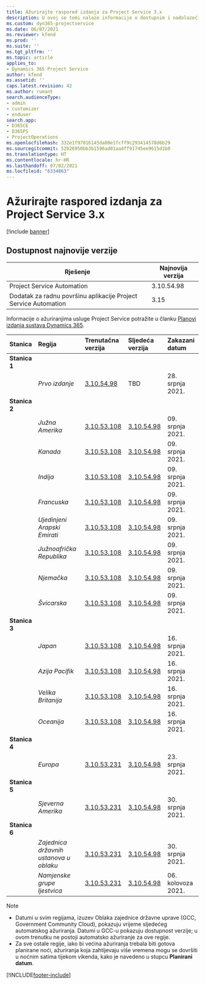 ```yaml
---
title: Ažurirajte raspored izdanja za Project Service 3.x
description: U ovoj se temi nalaze informacije o dostupnim i nadolazećim izdanjima aplikacije Dynamics 365 Project Service Automation.
ms.custom: dyn365-projectservice
ms.date: 06/07/2021
ms.reviewer: kfend
ms.prod: ''
ms.suite: ''
ms.tgt_pltfrm: ''
ms.topic: article
applies_to:
- Dynamics 365 Project Service
author: kfend
ms.assetid: ''
caps.latest.revision: 42
ms.author: rumant
search.audienceType:
- admin
- customizer
- enduser
search.app:
- D365CE
- D365PS
- ProjectOperations
ms.openlocfilehash: 332e1f97816145da00e1fcff9c293414578d6b29
ms.sourcegitcommit: 52b26950bb3b1596ad81aa4ff91745ee9615d1b0
ms.translationtype: HT
ms.contentlocale: hr-HR
ms.lasthandoff: 07/02/2021
ms.locfileid: "6334863"
---
```

# <a name="update-release-schedule-for-project-service-3x"></a>Ažurirajte raspored izdanja za Project Service 3.x

[!include [banner](../includes/psa-now-project-operations.md)]

## <a name="latest-version-availability"></a>Dostupnost najnovije verzije

| Rješenje  | Najnovija verzija |
|-------|----|
| Project Service Automation    | 3.10.54.98 |
| Dodatak za radnu površinu aplikacije Project Service Automation                | 3.15          |

Informacije o ažuriranjima usluge Project Service potražite u članku [Planovi izdanja sustava Dynamics 365](/dynamics365/release-plans/). 

| Stanica  | Regija | Trenutačna verzija | Sljedeća verzija |  Zakazani datum
| :---   | :---   | :---   | :---   |:---   |         
|<strong>Stanica 1</strong> | |  |  | |
| | <i>Prvo izdanje</i> | [3.10.54.98](whats-new-ur-33.md) | TBD | 28. srpnja 2021.
|<strong>Stanica 2</strong> | |  |  | |
| | <i>Južna Amerika</i> | [3.10.53.108](whats-new-ur-32.md) | [3.10.54.98](whats-new-ur-33.md) | 09. srpnja 2021.
| | <i>Kanada</i> | [3.10.53.108](whats-new-ur-32.md) | [3.10.54.98](whats-new-ur-33.md) | 09. srpnja 2021.
| | <i>Indija</i> | [3.10.53.108](whats-new-ur-32.md) | [3.10.54.98](whats-new-ur-33.md) | 09. srpnja 2021.
| | <i>Francuska</i> | [3.10.53.108](whats-new-ur-32.md) | [3.10.54.98](whats-new-ur-33.md) | 09. srpnja 2021.
| | <i>Ujedinjeni Arapski Emirati</i> | [3.10.53.108](whats-new-ur-32.md) | [3.10.54.98](whats-new-ur-33.md) | 09. srpnja 2021.
| | <i>Južnoafrička Republika</i> | [3.10.53.108](whats-new-ur-32.md) | [3.10.54.98](whats-new-ur-33.md) | 09. srpnja 2021.
| | <i>Njemačka</i> | [3.10.53.108](whats-new-ur-32.md) | [3.10.54.98](whats-new-ur-33.md) | 09. srpnja 2021.
| | <i>Švicarska</i> | [3.10.53.108](whats-new-ur-32.md) | [3.10.54.98](whats-new-ur-33.md) | 09. srpnja 2021.
|<strong>Stanica 3</strong> | |  |  | |
| | <i>Japan</i> | [3.10.53.108](whats-new-ur-32.md) | [3.10.54.98](whats-new-ur-33.md) | 16. srpnja 2021.
| | <i>Azija Pacifik</i> | [3.10.53.108](whats-new-ur-32.md) | [3.10.54.98](whats-new-ur-33.md) | 16. srpnja 2021.
| | <i>Velika Britanija</i> | [3.10.53.108](whats-new-ur-32.md) | [3.10.54.98](whats-new-ur-33.md) | 16. srpnja 2021.
| | <i>Oceanija</i> | [3.10.53.108](whats-new-ur-32.md) | [3.10.54.98](whats-new-ur-33.md) | 16. srpnja 2021.
|<strong>Stanica 4</strong> | |  |  | |
| | <i>Europa</i> | [3.10.53.231](whats-new-ur-32-5.md) | [3.10.54.98](whats-new-ur-33.md) | 23. srpnja 2021.
|<strong>Stanica 5</strong> | |  |  | |
| | <i>Sjeverna Amerika</i> | [3.10.53.231](whats-new-ur-32-5.md) | [3.10.54.98](whats-new-ur-33.md) | 30. srpnja 2021.
|<strong>Stanica 6</strong> | |  |  | |
| | <i>Zajednica državnih ustanova u oblaku</i> | [3.10.53.231](whats-new-ur-32-5.md) | [3.10.54.98](whats-new-ur-33.md) | 30. srpnja 2021.
| | <i>Namjenske grupe ljestvica</i> | [3.10.53.231](whats-new-ur-32-5.md) | [3.10.54.98](whats-new-ur-33.md) | 06. kolovoza 2021.

>[!Note]
> - Datumi u svim regijama, izuzev Oblaka zajednice državne uprave (GCC, Government Community Cloud), pokazuju vrijeme sljedećeg automatskog ažuriranja. Datumi u GCC-u pokazuju dostupnost verzije; u ovom trenutku ne postoji automatsko ažuriranje za ove regije.
> - Za sve ostale regije, iako bi većina ažuriranja trebala biti gotova planirane noći, ažuriranja koja zahtijevaju više vremena mogu se dovršiti u noćnim satima tijekom vikenda, kako je navedeno u stupcu **Planirani datum**.


[!INCLUDE[footer-include](../includes/footer-banner.md)]
